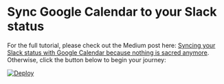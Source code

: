 # Sync Google Calendar to your Slack status

For the full tutorial, please check out the Medium post here: [Syncing your Slack status with Google Calendar because nothing is sacred anymore](https://medium.com/p/3032bd171770). Otherwise, click the button below to begin your journey:

[![Deploy](https://www.herokucdn.com/deploy/button.svg)](https://heroku.com/deploy)
